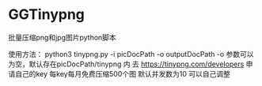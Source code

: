 # GGTinypng
批量压缩png和jpg图片python脚本

使用方法：
python3 tinypng.py -i picDocPath -o outputDocPath
 -o 参数可以为空，默认存在picDocPath/tinypng 内
去 https://tinypng.com/developers 申请自己的key 每key每月免费压缩500个图
 默认并发数为10 可以自己调整
